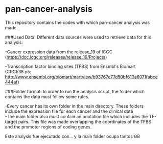 # pan-cancer-analysis
This repository contains the codes with which pan-cancer analysis was made.

###Used Data:
Different data sources were used to retrieve data for this analysis:

 -Cancer expression data from the release_19 of ICGC (https://dcc.icgc.org/releases/release_19/Projects) 
 
 -Transcription factor binding sites (TFBS) from Ensmbl's Biomart (GRCh38.p5: http://www.ensembl.org/biomart/martview/b93767e77d50bf613a6071fabce444af)

###Folder format:
In order to run the analysis script, the folder which contains the data must follow some rules.

 -Every cancer has its own folder in the main directory. These folders include the expression file for each cancer and the clinical data   
 -The main folder also must contain an anotation file which includes the TF-target pairs. This file was made overlapping the coordinates of the TFBS and the promoter regions of coding genes.


Este analysis fue ejecutado con... y la main folder ocupa tantos GB
